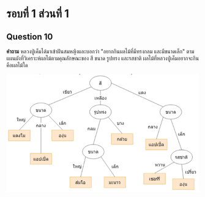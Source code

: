 # รอบที่ 1 ส่วนที่ 1

## Question 10

**คำถาม** หลวงปู่เค็มได้มาเข้าฝันสมหญิงและบอกว่า "อยากกินผลไม้ที่มีทรงกลม และมีขนาดเล็ก" ตามแผนผังที่วิเคราะห์ผลไม้ตามคุณลักษณะของ สี ขนาด รูปทรง และรสชาติ ผลไม้ที่หลวงปู่เค็มอยากจะกิน คือผลไม้ใด


![10.png](/assets/question/10.png)